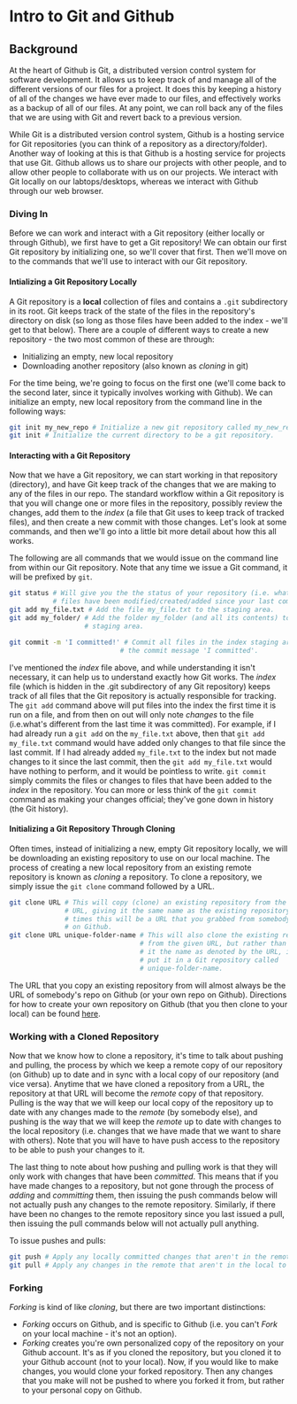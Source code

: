# Intro to Git and Github

## Background 

At the heart of Github is Git, a distributed version control system for 
software development. It allows us to keep track of and manage all of the 
different versions of our files for a project. It does this by keeping a 
history of all of the changes we have ever made to our files, and effectively works as a backup of all of our files. At any point, we can roll back any of the files that we are using with Git and revert back to a previous version.

While Git is a distributed version control system, Github is a hosting service for Git repositories (you can think of a repository as a directory/folder). Another way of looking at this is that Github is a hosting service for projects that use Git. Github allows us to share our projects with other people, and to allow other people to collaborate with us on our projects. We interact with Git locally on our labtops/desktops, whereas we interact with Github through our web browser.

### Diving In

Before we can work and interact with a Git repository (either locally or 
through Github), we first have to get a Git repository! We can obtain
our first Git repository by initializing one, so we'll cover that first. 
Then we'll move on to the commands that we'll use to interact with our 
Git repository. 

#### Intializing a Git Repository Locally 

A Git repository is a **local** collection of files and contains a `.git` 
subdirectory in its root. Git keeps track of the state of the files in the 
repository's directory on disk (so long as those files have been added to the index - we'll get to that below). There are a couple of different ways to create a new repository - the two most common of these are through: 

* Initializing an empty, new local repository
* Downloading another repository (also known as *cloning* in git)

For the time being, we're going to focus on the first one (we'll come back 
to the second later, since it typically involves working with Github). We 
can initialize an empty, new local repository from the command line in the 
following ways: 

```bash 
git init my_new_repo # Initialize a new git repository called my_new_repo. 
git init # Initialize the current directory to be a git repository. 
```

#### Interacting with a Git Repository

Now that we have a Git repository, we can start working in that repository 
(directory), and have Git keep track of the changes that we are making to 
any of the files in our repo. The standard workflow within a Git repository 
is that you will change one or more files in the repository, possibly review
the changes, add them to the *index* (a file that Git uses to keep track of 
tracked files), and then create a new commit with those changes. Let's look
at some commands, and then we'll go into a little bit more detail about how
this all works. 

The following are all commands that we would issue on the command line from 
within our Git repository. Note that any time we issue a Git command, it 
will be prefixed by `git`. 

```bash
git status # Will give you the the status of your repository (i.e. what 
           # files have been modified/created/added since your last commit). 
git add my_file.txt # Add the file my_file.txt to the staging area. 
git add my_folder/ # Add the folder my_folder (and all its contents) to the 
                   # staging area. 

git commit -m 'I committed!' # Commit all files in the index staging area with
                            # the commit message 'I committed'.
```

I've mentioned the *index* file above, and while understanding it isn't necessary, it can help us to understand exactly how Git works. The *index* file (which is hidden in the .git subdirectory of any Git repository) keeps track of all files that the Git repository is actually responsible for tracking. The `git add` command above will put files into the index the first time it is run on a file, and from then on out will only note *changes* to the file (i.e.what's different from the last time it was committed). For example, if I had already run a `git add` on the `my_file.txt` above, then that `git add my_file.txt` command would have added only changes to that file since the last commit. If I had already added `my_file.txt` to the index but not made changes to it since the last commit, then the `git add my_file.txt` would have nothing to perform, and it would be pointless to write. `git commit` simply commits the files or changes to files that have been added to the *index* in the repository. You can more or less think of the `git commit` command as making your changes official; they've gone down in history (the Git history). 

#### Initializing a Git Repository Through Cloning

Often times, instead of initializing a new, empty Git repository locally, we will be downloading an existing repository to use on our local machine. The process of creating a new local repository from an existing remote repository is known as *cloning* a repository. To clone a repository, we simply issue the `git clone` command followed by a URL. 

```bash 
git clone URL # This will copy (clone) an existing repository from the given
              # URL, giving it the same name as the existing repository. Often
              # times this will be a URL that you grabbed from somebody's repo
              # on Github. 
git clone URL unique-folder-name # This will also clone the existing repository
                                 # from the given URL, but rather than giving 
                                 # it the name as denoted by the URL, it will 
                                 # put it in a Git repository called 
                                 # unique-folder-name. 
```

The URL that you copy an existing repository from will almost always be the URL of somebody's repo on Github (or your own repo on Github). Directions for how to create your own repository on Github (that you then clone to your local) can be found [here](https://help.github.com/articles/create-a-repo/). 

### Working with a Cloned Repository 

Now that we know how to clone a repository, it's time to talk about pushing
and pulling, the process by which we keep a remote copy of our repository (on Github) 
up to date and in sync with a local copy of our repository (and vice versa). 
Anytime that we have cloned a repository from a URL, the repository at that 
URL will become the *remote* copy of that repository. Pulling is the way that 
we will keep our local copy of the repository up to date with any changes made 
to the *remote* (by somebody else), and pushing is the way that we will keep 
the *remote* up to date with changes to the local repository (i.e. changes 
that we have made that we want to share with others). Note that you will 
have to have push access to the repository to be able to push your changes 
to it. 

The last thing to note about how pushing and pulling work is that they will 
only work with changes that have been *committed*. This means that if you 
have made changes to a repository, but not gone through the process of
*adding* and *committing* them, then issuing the push commands below will 
not actually push any changes to the remote repository. Similarly, if there have been 
no changes to the remote repository since you last issued a pull, then issuing 
the pull commands below will not actually pull anything. 

To issue pushes and pulls: 

```bash 
git push # Apply any locally committed changes that aren't in the remote to the remote. 
git pull # Apply any changes in the remote that aren't in the local to the local.
```

### Forking

*Forking* is kind of like *cloning*, but there are two important distinctions: 

* *Forking* occurs on Github, and is specific to Github (i.e. you can't 
*Fork* on your local machine - it's not an option). 
* *Forking* creates you're own personalized copy of the repository on your 
Github account. It's as if you cloned the repository, but you cloned it to 
your Github account (not to your local).  Now, if you would like to make
changes, you would clone your forked repository.  Then any changes that you 
make will not be pushed to where you forked it from, but rather to your 
personal copy on Github. 
